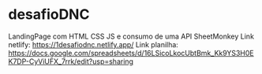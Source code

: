 # desafioDNC
LandingPage com HTML CSS JS e consumo de uma API SheetMonkey
Link netlify: https://1desafiodnc.netlify.app/
Link planilha: https://docs.google.com/spreadsheets/d/16LSicoLkocUbtBmk_Kk9YS3H0EK7DP-CyViUFX_7rrk/edit?usp=sharing
